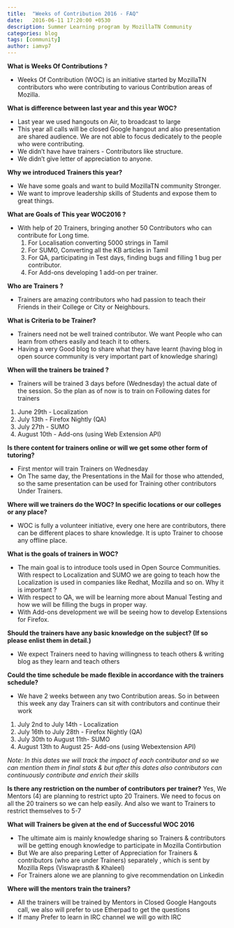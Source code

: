```yaml
---
title:  "Weeks of Contribution 2016 - FAQ"
date:   2016-06-11 17:20:00 +0530
description: Summer Learning program by MozillaTN Community
categories: blog
tags: [community]
author: iamvp7
---
```


**What is Weeks Of Contributions ?**

- Weeks Of Contribution (WOC) is an initiative started by MozillaTN contributors who were contributing to various Contribution areas of Mozilla.  

**What is difference between last year and this year WOC?**

- Last year we used hangouts on Air, to broadcast to large  
- This year all calls will be closed Google hangout and also presentation are shared audience. We are not able to focus dedicately to the people who were contributing.
- We didn’t have have trainers - Contributors like structure.
- We didn’t give letter of appreciation to anyone.

**Why we introduced Trainers this year?**

- We have some goals and want to build MozillaTN community Stronger.
- We want to improve leadership skills of Students and expose them to great things.

**What are Goals of This year WOC2016 ?**

- With help of 20 Trainers, bringing another 50 Contributors who can contribute for Long time.
  1. For Localisation converting 5000 strings in Tamil
  2. For SUMO, Converting all the KB articles in Tamil
  3. For QA, participating in Test days, finding bugs and filling 1 bug per contributor.
  4. For Add-ons developing 1 add-on per trainer.
  
**Who are Trainers ?**

- Trainers are amazing contributors who had passion to teach their Friends in their College or City or Neighbours. 

**What is Criteria to be Trainer?**

- Trainers need not be well trained contributor. We want People who can learn from others easily and teach it to others.
- Having a very Good blog to share what they have learnt (having blog in open source community is very important part of knowledge sharing)

**When will the trainers be trained ?**

- Trainers will be trained 3 days before (Wednesday) the actual date of the session. So the plan as of now is  to train on Following dates for trainers
 1. June 29th -  Localization
 2. July 13th -   Firefox Nightly (QA)
 3. July 27th -  SUMO
 4. August 10th - Add-ons (using Web Extension API)

**Is there content for trainers online or will we get some other form of tutoring?**
- First mentor will train Trainers on Wednesday
- On The same day, the Presentations in the Mail for those who attended, so the same presentation can be used for Training other contributors Under Trainers.


**Where will we trainers do the WOC? In specific locations or our colleges or any place?**

- WOC is fully a volunteer initiative, every one here are contributors, there can be different places to share knowledge. It is upto Trainer to choose any offline place.

**What is the goals of trainers in WOC?**

- The main goal is to introduce tools used in Open Source Communities. With respect to Localization and SUMO we are going to teach how the Localization is used in companies like Redhat, Mozilla and so on. Why it is important ?
- With respect to QA, we will be learning more about Manual Testing and how we will be filling the bugs in proper way.
- With Add-ons development we will be seeing how to develop Extensions for Firefox. 

**Should the trainers have any basic knowledge on the subject? (If so please enlist them in detail.)**

- We expect Trainers need to having willingness to teach others & writing blog as they learn and teach others

**Could the time schedule be made flexible in accordance with the trainers schedule?**

- We have 2 weeks between any two Contribution areas. So in between this week any day Trainers can sit with contributors and continue their work
 1. July 2nd to July 14th  - Localization
 2. July 16th to July 28th  - Firefox Nightly (QA)
 3. July 30th to August 11th- SUMO
 4. August 13th to August 25- Add-ons (using Webextension API)

*Note: In this dates we will track the impact of each contributor and so we can mention them in final stats & but after this dates also contributors can continuously contribute and enrich their skills*

**Is there any restriction on the number of contributors per trainer?**
Yes, We Mentors (4) are planning to restrict upto 20 Trainers. We need to focus on all the 20 trainers so we can help easily. And also we want to Trainers to restrict themselves to 5-7

**What will Trainers be given at the end of Successful WOC 2016** 

- The ultimate aim is mainly knowledge sharing  so Trainers & contributors will be getting enough knowledge to participate in Mozilla Contirbution
- But We are also preparing Letter of Appreciation for Trainers & contributors (who are under Trainers) separately , which is sent by Mozilla Reps (Viswaprasth & Khaleel)
- For Trainers alone we are planning to give recommendation on Linkedin

**Where will the mentors train the trainers?**
- All the trainers will be trained by Mentors in Closed Google Hangouts call, we also will prefer to use Etherpad to get the questions
- If many Prefer to learn in IRC channel we will go with IRC




 
